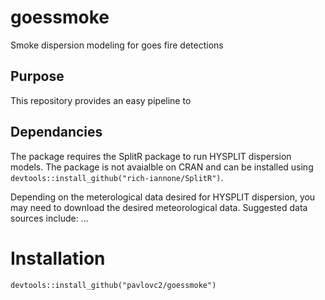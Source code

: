 # goessmoke
Smoke dispersion modeling for goes fire detections 

## Purpose
This repository provides an easy pipeline to 

## Dependancies
The package requires the SplitR package to run HYSPLIT dispersion models. The package is not avaialble on CRAN and can be installed using `devtools::install_github("rich-iannone/SplitR")`.

Depending on the meterological data desired for HYSPLIT dispersion, you may need to download the desired meteorological data. Suggested data sources include:
...

# Installation
`devtools::install_github("pavlovc2/goessmoke")`
